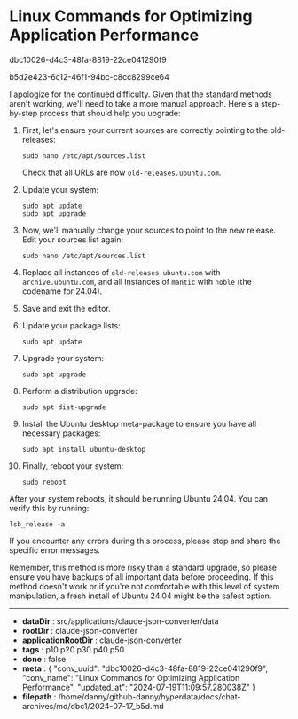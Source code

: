 # Linux Commands for Optimizing Application Performance

dbc10026-d4c3-48fa-8819-22ce041290f9

b5d2e423-6c12-46f1-94bc-c8cc8299ce64

 I apologize for the continued difficulty. Given that the standard methods aren't working, we'll need to take a more manual approach. Here's a step-by-step process that should help you upgrade:

1. First, let's ensure your current sources are correctly pointing to the old-releases:

   ```
   sudo nano /etc/apt/sources.list
   ```

   Check that all URLs are now `old-releases.ubuntu.com`.

2. Update your system:

   ```
   sudo apt update
   sudo apt upgrade
   ```

3. Now, we'll manually change your sources to point to the new release. Edit your sources list again:

   ```
   sudo nano /etc/apt/sources.list
   ```

4. Replace all instances of `old-releases.ubuntu.com` with `archive.ubuntu.com`, and all instances of `mantic` with `noble` (the codename for 24.04).

5. Save and exit the editor.

6. Update your package lists:

   ```
   sudo apt update
   ```

7. Upgrade your system:

   ```
   sudo apt upgrade
   ```

8. Perform a distribution upgrade:

   ```
   sudo apt dist-upgrade
   ```

9. Install the Ubuntu desktop meta-package to ensure you have all necessary packages:

   ```
   sudo apt install ubuntu-desktop
   ```

10. Finally, reboot your system:

    ```
    sudo reboot
    ```

After your system reboots, it should be running Ubuntu 24.04. You can verify this by running:

```
lsb_release -a
```

If you encounter any errors during this process, please stop and share the specific error messages. 

Remember, this method is more risky than a standard upgrade, so please ensure you have backups of all important data before proceeding. If this method doesn't work or if you're not comfortable with this level of system manipulation, a fresh install of Ubuntu 24.04 might be the safest option.

---

* **dataDir** : src/applications/claude-json-converter/data
* **rootDir** : claude-json-converter
* **applicationRootDir** : claude-json-converter
* **tags** : p10.p20.p30.p40.p50
* **done** : false
* **meta** : {
  "conv_uuid": "dbc10026-d4c3-48fa-8819-22ce041290f9",
  "conv_name": "Linux Commands for Optimizing Application Performance",
  "updated_at": "2024-07-19T11:09:57.280038Z"
}
* **filepath** : /home/danny/github-danny/hyperdata/docs/chat-archives/md/dbc1/2024-07-17_b5d.md